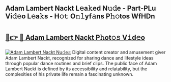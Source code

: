 ## Adam Lambert Nackt L𝚎a𝚔ed N𝚞𝚍e - Part-PLu Vi𝚍𝚎o L𝚎a𝚔s - H𝚘𝚝 O𝚗𝚕yf𝚊ns P𝚑𝚘tos WfHDn

# <h2><a href="http://kf4o0y2.oniu.top/?m=Adam+Lambert+Nackt">🔗👉 🔴 Adam Lambert Nackt P𝚑ot𝚘𝚜 V𝚒d𝚎o</a></h2>

[![Adam Lambert Nackt Nu𝚍e𝚜](https://i.imgur.com/0qMVB7G.gif)](http://kf4o0y2.oniu.top/?m=Adam+Lambert+Nackt)
Digital content creator and amusement giver Adam Lambert Nackt, recognized for sharing dance and lifestyle ideas through popular dance routines and brief clips. The public face of Adam Lambert Nackt is defined by its accessibility and relatability, but the complexities of his private life remain a fascinating unknown.  
